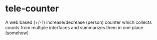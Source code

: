 # tele-counter
A web based (+/-1) increase/decrease (person) counter which collects counts from multiple interfaces and summarizes them in one place (somehow)
